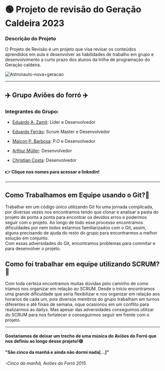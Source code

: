 # 🟢 Projeto de revisão do Geração Caldeira 2023  
 ### Descrição do Projeto 
 O Projeto de Revisão é um projeto que visa revisar os conteúdos aprendidos em aula e desenvolver as habilidades de trabalho em grupo e desenvolvimento a curto prazo dos alunos da trilha de programação do Geração caldeira.  
  
 ![Astronauto-nova=geracao](https://institutocaldeira.org.br/programas/wp-content/uploads/2022/07/astronauta-nova-geracao.png) 
  
 --- 
 ## ✈️ Grupo Aviões do forró ✈️ 
 ### Integrantes do Grupo: 
 * [Eduardo A. Zamit](https://www.linkedin.com/in/eduardozamit/): Líder e Desenvolvedor 
  
 * [Eduardo Ferrão](https://www.linkedin.com/in/eduardo-ferrao-dos-santos/): Scrum Master e Desenvolvedor 
  
 * [Maicon P. Barbosa](https://www.linkedin.com/in/dev-maicon/): P.O e Desenvolvedor 
  
 * [Arthur Müller](https://www.linkedin.com/in/ohhtutu/): Desenvolvedor 
  
 * [Christian Costa](https://www.linkedin.com/in/christian-mscosta): Desenvolvedor 
  
 ####  :point_right: Clique nos nomes para acessar o linkedin! 
  
 --- 
  
 ## Como Trabalhamos em Equipe usando o Git?🤔 
 Trabalhar em um código único utilizando Git foi uma jornada complicada, por diversas vezes nos encontramos tendo que clonar e analisar a pasta do projeto de ponta a ponta para encontrar os devidos erros e podermos seguir com o projeto. 
 Ao longo de todo esse processo encontramos dificuldades por nem todos estarmos familiarizados com o Git, assim, alguns precisando de ajuda do resto do grupo para encontrarmos a melhor solução em conjunto.  
 Com essas adversidades do Git, encontramos problemas para commitar e para desenvolver o projeto. 
  
 ## Como foi trabalhar em equipe utilizando SCRUM?🤔 
 Com toda certeza encontramos muitas dúvidas pelo caminho de como iríamos nos organizar em relação ao SCRUM. Desde o inicio encontramos uma grande dificuldade que seria flexibilizar e nos organizar em relação aos horarios de cada um, pois diversos membros do grupo trabalham em turnos diferentes e até finais de semana, oque ocasionou em um conflito para realizarmos as dailys. 
 Mas apesar das adversidades conseguimos utilizar do SCRUM para nos fortalecer e conseguirmos seguir em frente com o projeto. 
  
 --- 
  
 #### Gostariamos de deixar um trecho de uma música do Aviões do Forró que nos definiu ao longo desse projeto!😅 
 #### "São cinco da manhã e ainda não dormi nada[...]" 
 *-Cinco da manhã, Aviões do Forró 2015.*
